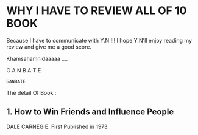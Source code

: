 # WHY I HAVE TO REVIEW ALL OF 10 BOOK

Because I have to communicate with Y.N !!! I hope Y.N'll enjoy reading my review and give me a good score.

Khamsahamnidaaaaa ....

G
A
N
B
A
T
E

```GANBATE```

The detail Of Book :

## 1. How to Win Friends and Influence People
DALE CARNEGIE.
First Published in 1973.
